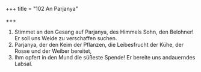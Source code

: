 +++
title = "102 An Parjanya"

+++


1.	Stimmet an den Gesang auf Parjanya, des Himmels Sohn, den Belohner! Er soll uns Weide zu verschaffen suchen.
2.	Parjanya, der den Keim der Pflanzen, die Leibesfrucht der Kühe, der Rosse und der Weiber bereitet,
3.	Ihm opfert in den Mund die süßeste Spende! Er bereite uns andauerndes Labsal.


